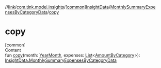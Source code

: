 //[link](../../../index.md)/[com.tink.model.insights](../../index.md)/[[common]InsightData](../index.md)/[MonthlySummaryExpensesByCategoryData](index.md)/[copy](copy.md)



# copy  
[common]  
Content  
fun [copy](copy.md)(month: [YearMonth](../../../com.tink.model.time/[common]-year-month/index.md), expenses: [List](https://kotlinlang.org/api/latest/jvm/stdlib/kotlin.collections/-list/index.html)<[AmountByCategory](../../../com.tink.model.relations/[common]-amount-by-category/index.md)>): [InsightData.MonthlySummaryExpensesByCategoryData](index.md)  



